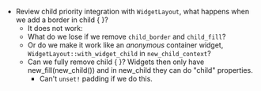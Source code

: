 * Review child priority integration with `WidgetLayout`, what happens when we add a border in child { }?
   - It does not work:
    - What do we lose if we remove `child_border` and `child_fill`?
    - Or do we make it work like an *anonymous* container widget, `WidgetLayout::with_widget_child` in `new_child_context`? 
    - Can we fully remove child { }? Widgets then only have new_fill(new_child()) and in new_child they can do "child" properties.
      - Can't `unset!` padding if we do this.